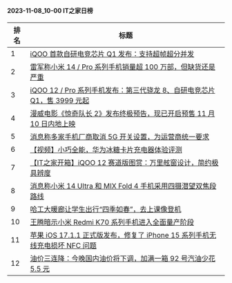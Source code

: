 #### 2023-11-08_10-00  IT之家日榜

| 排名 | 标题|
| --- | ---|
| 1 | [iQOO 首款自研电竞芯片 Q1 发布：支持超帧超分并发](https://www.ithome.com/0/730/757.htm) |
| 2 | [雷军称小米 14 / Pro 系列手机销量超 100 万部，但缺货还是严重](https://www.ithome.com/0/730/596.htm) |
| 3 | [iQOO 12 / Pro 系列手机发布：第三代骁龙 8、自研电竞芯片 Q1，售 3999 元起](https://www.ithome.com/0/730/761.htm) |
| 4 | [漫威电影《惊奇队长 2》发布终极预告，现已开启预售 11 月 10 日内地上映](https://www.ithome.com/0/730/593.htm) |
| 5 | [消息称多家手机厂商取消 5G 开关设置，为运营商统一要求](https://www.ithome.com/0/730/691.htm) |
| 6 | [【视频】小巧全能，华为冰糖卡片充电器体验评测](https://www.ithome.com/0/730/565.htm) |
| 7 | [【IT之家开箱】iQOO 12 赛道版图赏：万里舷窗设计，简约极具辨度](https://www.ithome.com/0/730/781.htm) |
| 8 | [消息称小米 14 Ultra 和 MIX Fold 4 手机采用四摄潜望双焦段路线](https://www.ithome.com/0/730/719.htm) |
| 9 | [哈工大暖廊让学生出行“四季如春”，去上课像登机](https://www.ithome.com/0/730/799.htm) |
| 10 | [王腾暗示小米 Redmi K70 系列手机进入全面量产阶段](https://www.ithome.com/0/730/564.htm) |
| 11 | [苹果 iOS 17.1.1 正式版发布，修复了 iPhone 15 系列手机无线充电损坏 NFC 问题](https://www.ithome.com/0/730/804.htm) |
| 12 | [油价三连降：今晚国内油价将下调，加满一箱 92 号汽油少花 5.5 元](https://www.ithome.com/0/730/715.htm) |
